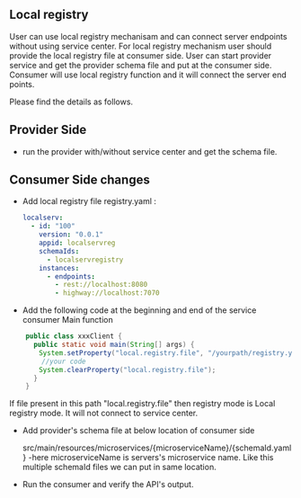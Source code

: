## Local registry

User can use local registry mechanisam and can connect server endpoints without using service center.
For local registry mechanism user should provide the local registry file at consumer side.
User can start provider service and get the provider schema file and put at the consumer side.
Consumer will use local registry function and it will connect the server end points.

Please find the details as follows.

## Provider Side

* run the provider with/without service center and get the schema file.

## Consumer Side changes

* Add local registry file registry.yaml :

  ```yaml
  localserv:
    - id: "100"
      version: "0.0.1"
      appid: localservreg
      schemaIds:
        - localservregistry
      instances:
        - endpoints:
          - rest://localhost:8080
          - highway://localhost:7070
  ```

* Add the following code at the beginning and end of the service consumer Main function

```java
    public class xxxClient {
      public static void main(String[] args) {
　　    System.setProperty("local.registry.file", "/yourpath/registry.yaml");
        //your code
　　    System.clearProperty("local.registry.file");
      }
    }
```
   If file present in this path "local.registry.file" then registry mode is Local registry mode. It will not connect to service center.

* Add provider's schema file at below location of consumer side

  src/main/resources/microservices/{microserviceName}/{schemaId.yaml}
  -here microserviceName is servers's microservice name. Like this multiple schemaId files we can put in same location.

* Run the consumer and verify the API's output.
